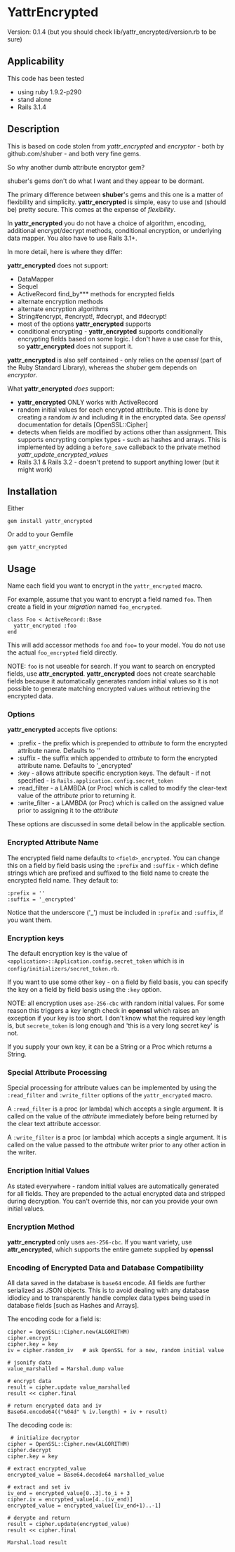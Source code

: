 # YattrEncrypted #

Version: 0.1.4  (but you should check lib/yattr_encrypted/version.rb to be sure)

## Applicability ##

This code has been tested

* using ruby 1.9.2-p290
* stand alone
* Rails 3.1.4

## Description ##

This is based on code stolen from *yattr_encrypted* and *encryptor* - both by
github.com/shuber - and both very fine gems.

So why another dumb attribute encryptor gem?

shuber's gems don't do what I want and they appear to be dormant.

The primary difference between **shuber**'s gems and this one is a matter of
flexibility and simplicity. **yattr_encrypted** is simple, easy to use and
(should be) pretty secure. This comes at the expense of *flexibility*.

In **yattr_encrypted** you do not have a choice of algorithm, encoding, additional
encrypt/decrypt methods, conditional encryption, or underlying data mapper.
You also have to use Rails 3.1+.

In more detail, here is where they differ:

**yattr_encrypted** does not support:

* DataMapper
* Sequel
* ActiveRecord find_by*** methods for encrypted fields
* alternate encryption methods
* alternate encryption algorithms
* String#encrypt, #encrypt!, #decrypt, and #decrypt!
* most of the options **yattr_encrypted** supports
* conditional encrypting - **yattr_encrypted** supports conditionally encrypting
fields based on some logic. I don't have a use case for this, so **yattr_encrypted**
does not support it.

**yattr_encrypted** is also self contained - only relies on the *openssl* (part
of the Ruby Standard Library), whereas the *shuber* gem depends on *encryptor*.

What **yattr_encrypted** *does* support:

* **yattr_encrypted** ONLY works with ActiveRecord
* random initial values for each encrypted attribute. This is done by creating a
random *iv* and including it in the encrypted data. See *openssl* documentation
for details [OpenSSL::Cipher]
* detects when fields are modified by actions other than assignment. This supports
encrypting complex types - such as hashes and arrays. This is implemented by adding
a `before_save` calleback to the private method *yattr_update_encrypted_values*
* Rails 3.1 & Rails 3.2 - doesn't pretend to support anything lower (but it might work)


## Installation ##

Either

    gem install yattr_encrypted

Or add to your Gemfile

    gem yattr_encrypted

## Usage ##

Name each field you want to encrypt in the `yattr_encrypted` macro.

For example, assume that you want to encrypt a field named `foo`. Then create
a field in your *migration* named `foo_encrypted`.

    class Foo < ActiveRecord::Base
      yattr_encrypted :foo
    end

This will add accessor methods `foo` and `foo=` to your model. You do not use the
actual `foo_encrypted` field directly.

NOTE: `foo` is not useable for search. If you want to search on encrypted fields,
use **attr\_encrypted**. **yattr\_encrypted** does not create searchable fields because
it automatically generates random initial values so it is not possible to generate
matching encrypted values without retrieving the encrypted data.

### Options ###

**yattr_encrypted** accepts five options:

* :prefix - the prefix which is prepended to *attribute* to form the encrypted attribute
name. Defaults to ''
* :suffix - the suffix which appended to *attribute* to form the encrypted attribute
name. Defaults to '_encrypted'
* :key - allows attribute specific encryption keys. The default - if not specified - is
`Rails.application.config.secret_token`
* :read_filter - a LAMBDA (or Proc) which is called to modify the clear-text value of
the *attribute* prior to returning it.
* :write_filter - a LAMBDA (or Proc) which is called on the assigned value prior to
assigning it to the *attribute*

These options are discussed in some detail below in the applicable section.

### Encrypted Attribute Name ###

The encrypted field name defaults to `<field>_encrypted`. You can change this on
a field by field basis using the `:prefix` and `:suffix`  - which define strings
which are prefixed and suffixed to the field name to create the encrypted field name.
They default to:

    :prefix = ''
    :suffix = '_encrypted'

Notice that the underscore ('_') must be included in `:prefix` and `:suffix`, if you
want them.

### Encryption keys ###

The default encryption key is the value of `<application>::Application.config.secret_token`
which is in `config/initializers/secret_token.rb`.

If you want to use some other key - on a field by field basis,
you can specify the key on a field by field basis using the `:key` option.

NOTE: all encryption uses `ase-256-cbc` with random initial values. For some reason this
triggers a key length check in **openssl** which raises an exception if your key is
too short. I don't know what the required key length is, but `secrete_token` is long enough
and 'this is a very long secret key' is not.

If you supply your own key, it can be a String or a Proc which returns a String.

### Special Attribute Processing ###

Special processing for attribute values can be implemented by using the `:read_filter` and
`:write_filter` options of the `yattr_encrypted` macro.

A `:read_filter` is a proc (or lambda) which accepts a single argument. It is called on the
value of the *attribute* immediately before being returned by the clear text attribute accessor.

A `:write_filter` is a proc (or lambda) which accepts a single argument. It is called
on the value passed to the *attribute* writer prior to any other action in the writer.

### Encription Initial Values ###

As stated everywhere - random initial values are automatically generated for all fields.
They are prepended to the actual encrypted data and stripped during decryption. You can't
override this, nor can you provide your own initial values.

### Encryption Method ###

**yattr\_encrypted** only uses `aes-256-cbc`. If you want variety, use **attr\_encrypted**, which
supports the entire gamete supplied by **openssl**

### Encoding of Encrypted Data and Database Compatibility ###

All data saved in the database is `base64` encode. All fields are further
serialized as JSON objects. This is to avoid dealing with any database idiodicy
and to transparently handle complex data types being used in database fields [such as
Hashes and Arrays].

The encoding code for a field is:

    cipher = OpenSSL::Cipher.new(ALGORITHM)
    cipher.encrypt
    cipher.key = key
    iv = cipher.random_iv   # ask OpenSSL for a new, random initial value
    
    # jsonify data
    value_marshalled = Marshal.dump value

    # encrypt data
    result = cipher.update value_marshalled
    result << cipher.final

    # return encrypted data and iv
    Base64.encode64(("%04d" % iv.length) + iv + result)
        
The decoding code is:

     # initialize decryptor
    cipher = OpenSSL::Cipher.new(ALGORITHM)
    cipher.decrypt
    cipher.key = key
  
    # extract encrypted_value
    encrypted_value = Base64.decode64 marshalled_value

    # extract and set iv
    iv_end = encrypted_value[0..3].to_i + 3
    cipher.iv = encrypted_value[4..(iv_end)]
    encrypted_value = encrypted_value[(iv_end+1)..-1]

    # derypte and return
    result = cipher.update(encrypted_value)
    result << cipher.final
  
    Marshal.load result
